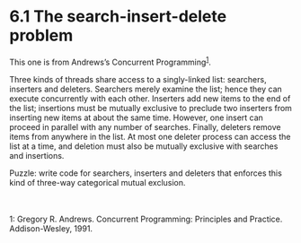 # 6.1 The search-insert-delete problem

This one is from Andrews’s Concurrent Programming<sup>[1](#1)</sup>.

Three kinds of threads share access to a singly-linked list: searchers, inserters and deleters. Searchers merely examine the list; hence they can execute concurrently with each other. Inserters add new items to the end of the list; insertions must be mutually exclusive to preclude two inserters from inserting new items at about the same time. However, one insert can proceed in parallel with any number of searches. Finally, deleters remove items from anywhere in the list. At most one deleter process can access the list at a time, and deletion must also be mutually exclusive with searches and insertions.

Puzzle: write code for searchers, inserters and deleters that enforces this kind of three-way categorical mutual exclusion.

<br/><br/>
<a name="1">1</a>: Gregory R. Andrews. Concurrent Programming: Principles and Practice. Addison-Wesley, 1991. <br/>
